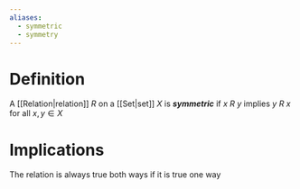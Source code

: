 ```yaml
---
aliases:
  - symmetric
  - symmetry
---
```

# Definition
A [[Relation|relation]] $R$ on a [[Set|set]] $X$ is ___symmetric___ if $x\ R\ y$ implies $y\ R\ x$ for all $x, y \in X$
# Implications
The relation is always true both ways if it is true one way